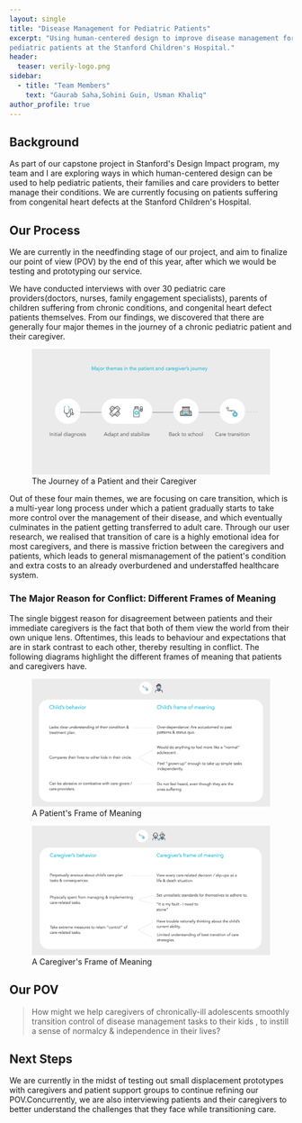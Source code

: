```yaml
---
layout: single
title: "Disease Management for Pediatric Patients"
excerpt: "Using human-centered design to improve disease management for
pediatric patients at the Stanford Children's Hospital."
header:
  teaser: verily-logo.png
sidebar:
  - title: "Team Members"
    text: "Gaurab Saha,Sohini Guin, Usman Khaliq"
author_profile: true
---
```


## Background
As part of our capstone project in Stanford's Design Impact program, my team
and I are exploring ways in which human-centered design can be used to help
pediatric patients, their families and care providers to better manage their
conditions. We are currently focusing on patients suffering from congenital
heart defects at the Stanford Children's Hospital.

## Our Process
We are currently in the needfinding stage of our project, and aim to finalize our point of view (POV) by the end of this year, after which
we would be testing and prototyping our service.

We have conducted interviews with over 30 pediatric care providers(doctors, nurses, family engagement specialists), parents of children suffering
from chronic conditions, and congenital heart defect patients themselves.
From our findings, we discovered that there are generally four major themes in the journey of a chronic pediatric patient and their caregiver.

<figure>
  <img src="/images/capstone/patient_journey.png" alt="Journey of a Patient and their Caregiver">
  <figcaption>The Journey of a Patient and their Caregiver</figcaption>

</figure>

Out of these four main themes, we are focusing on care transition, which is a multi-year long process under which a patient gradually starts to take more control over the management of their disease, and which eventually culminates in the patient getting transferred to adult care. Through our user research, we realised that transition of care is a highly emotional idea for most caregivers, and there is massive friction between the caregivers and patients, which leads to general mismanagement of the patient's condition and extra costs to an already overburdened and understaffed healthcare system.

### The Major Reason for Conflict: Different Frames of Meaning

The single biggest reason for disagreement between patients and their immediate caregivers is the fact that both of them view the world from their own unique lens. Oftentimes, this leads to behaviour and expectations that are in stark contrast to each other, thereby resulting in conflict. The following diagrams highlight the different frames of meaning that patients and caregivers have.

<figure>
  <img src="/images/capstone/patient_frame_of_meaning.png" alt="A Patient's Frame of Meaning">
  <figcaption>A Patient's Frame of Meaning</figcaption>
</figure>

<figure>
  <img src="/images/capstone/caregiver_frame_of_meaning.png" alt="Journey of a Patient and their Caregiver">
  <figcaption>A Caregiver's Frame of Meaning</figcaption>
</figure>

## Our POV

> How might we help caregivers of chronically-ill adolescents smoothly transition control of disease management tasks to their kids , to instill a sense of normalcy & independence in their lives?

## Next Steps
We are currently in the midst of testing out small displacement prototypes with caregivers and patient support groups to continue refining our POV.Concurrently, we are also interviewing patients and their caregivers to better understand the challenges that they face while transitioning care.





